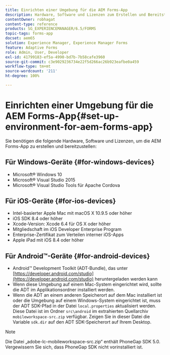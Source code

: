 ```yaml
---
title: Einrichten einer Umgebung für die AEM Forms-App
description: Hardware, Software und Lizenzen zum Erstellen und Bereitstellen der AEM Forms-App.
contentOwner: robhagat
content-type: reference
products: SG_EXPERIENCEMANAGER/6.5/FORMS
topic-tags: forms-app
docset: aem65
solution: Experience Manager, Experience Manager Forms
feature: Adaptive Forms
role: Admin, User, Developer
exl-id: 41799183-ef5a-4990-bd7b-7b58cafe3960
source-git-commit: c3e9029236734e22f5d266ac26b923eafbe0a459
workflow-type: tm+mt
source-wordcount: '211'
ht-degree: 100%

---
```


# Einrichten einer Umgebung für die AEM Forms-App{#set-up-environment-for-aem-forms-app}

Sie benötigen die folgende Hardware, Software und Lizenzen, um die AEM Forms-App zu erstellen und bereitzustellen:

## Für Windows-Geräte {#for-windows-devices}

* Microsoft® Windows 10
* Microsoft® Visual Studio 2015
* Microsoft® Visual Studio Tools für Apache Cordova

## Für iOS-Geräte {#for-ios-devices}

* Intel-basierter Apple Mac mit macOS X 10.9.5 oder höher
* iOS SDK 8.4 oder höher
* Xcode-Version: Xcode 6.4 für OS X oder höher
* Mitgliedschaft im iOS Developer Enterprise Program
* Enterprise-Zertifikat zum Verteilen interner iOS-Apps
* Apple iPad mit iOS 8.4 oder höher

## Für Android™-Geräte {#for-android-devices}

* Android™ Development Toolkit (ADT-Bundle), das unter [https://developer.android.com/studio](https://developer.android.com/studio) heruntergeladen werden kann
* Wenn diese Umgebung auf einem Mac-System eingerichtet wird, sollte die ADT im Applikationsordner installiert werden.
* Wenn die ADT an einem anderen Speicherort auf dem Mac installiert ist oder die Umgebung auf einem Windows-System eingerichtet ist, muss der ADT SDK-Pfad in der Datei `local.properties` aktualisiert werden. Diese Datei ist im Ordner `src\android` im extrahierten Quellarchiv `mobileworkspace-src.zip` verfügbar. Zeigen Sie in dieser Datei die Variable `sdk.dir` auf den ADT SDK-Speicherort auf Ihrem Desktop.

>[!NOTE]
>
>Die Datei „adobe-lc-mobileworkspace-src.zip“ enthält PhoneGap SDK 5.0. Vergewissern Sie sich, dass PhoneGap SDK nicht vorinstalliert ist.

